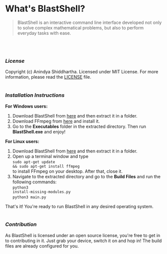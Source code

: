 # **What's BlastShell?**
<blockquote>BlastShell is an interactive command line interface developed not only to solve complex mathematical problems, but also to perform everyday tasks with ease.</blockquote>
<br><br>

### **_License_**
Copyright (c) Anindya Shiddhartha. Licensed under MIT License. For more information, please read the [LICENSE](LICENSE) file.
<br><br>

### **_Installation Instructions_**

**For Windows users:**
 1. Download BlastShell from [here](https://github.com/shiddharth/BlastShell/archive/master.zip) and then extract it in a folder.
 2. Download FFmpeg from [here](https://ffmpeg.org/download.html) and install it.
 3. Go to the **Executables** folder in the extracted directory. Then run **BlastShell.exe** and enjoy!

**For Linux users:**
 1. Download BlastShell from [here](https://github.com/shiddharth/BlastShell/archive/master.zip) and then extract it in a folder.
 2. Open up a terminal window and type <br><code>sudo apt-get update && sudo apt-get install ffmpeg</code><br> to install FFmpeg on your desktop. After that, close it.
 3. Navigate to the extracted directory and go to the **Build Files** and run the following commands:<br>
 <code>python3 install-missing-modules.py</code><br>
 <code>python3 main.py</code>

That's it! You're ready to run BlastShell in any desired operating system.
<br><br>

### **_Contribution_**
As BlastShell is licensed under an open source license, you're free to get in to contributing
in it. Just grab your device, switch it on and hop in! The build files are already configured for you.